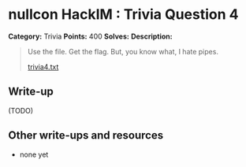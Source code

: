# nullcon HackIM : Trivia Question 4

**Category:** Trivia
**Points:** 400
**Solves:** 
**Description:**

> Use the file. Get the flag. But, you know what, I hate pipes.
> 
> 
> [trivia4.txt](./trivia4.txt)


## Write-up

(TODO)

## Other write-ups and resources

* none yet
